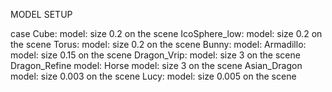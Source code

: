 MODEL SETUP

case 
  Cube: model: size 0.2 on the scene
  IcoSphere_low: model: size 0.2 on the scene
  Torus: model: size 0.2 on the scene
  Bunny: model:
  Armadillo: model: size 0.15 on the scene
  Dragon_Vrip: model: size 3 on the scene
  Dragon_Refine model:
  Horse model: size 3 on the scene
  Asian_Dragon model: size 0.003 on the scene
  Lucy: model: size 0.005 on the scene

